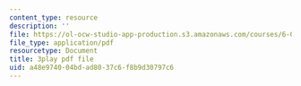 ```yaml
---
content_type: resource
description: ''
file: https://ol-ocw-studio-app-production.s3.amazonaws.com/courses/6-042j-mathematics-for-computer-science-spring-2015/a48e974004bdad8037c6f8b9d30797c6_CWkh5kb4TGc.pdf
file_type: application/pdf
resourcetype: Document
title: 3play pdf file
uid: a48e9740-04bd-ad80-37c6-f8b9d30797c6
---
```

